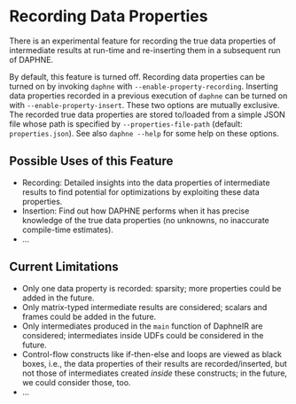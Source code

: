<!--
Copyright 2025 The DAPHNE Consortium

Licensed under the Apache License, Version 2.0 (the "License");
you may not use this file except in compliance with the License.
You may obtain a copy of the License at

    http://www.apache.org/licenses/LICENSE-2.0

Unless required by applicable law or agreed to in writing, software
distributed under the License is distributed on an "AS IS" BASIS,
WITHOUT WARRANTIES OR CONDITIONS OF ANY KIND, either express or implied.
See the License for the specific language governing permissions and
limitations under the License.
-->

# Recording Data Properties

There is an experimental feature for recording the true data properties of intermediate results at run-time and re-inserting them in a subsequent run of DAPHNE.

By default, this feature is turned off.
Recording data properties can be turned on by invoking `daphne` with `--enable-property-recording`.
Inserting data properties recorded in a previous execution of `daphne` can be turned on with `--enable-property-insert`.
These two options are mutually exclusive.
The recorded true data properties are stored to/loaded from a simple JSON file whose path is specified by `--properties-file-path` (default: `properties.json`).
See also `daphne --help` for some help on these options.

## Possible Uses of this Feature

- Recording: Detailed insights into the data properties of intermediate results to find potential for optimizations by exploiting these data properties.
- Insertion: Find out how DAPHNE performs when it has precise knowledge of the true data properties (no unknowns, no inaccurate compile-time estimates).
- ...

## Current Limitations

- Only one data property is recorded: sparsity; more properties could be added in the future.
- Only matrix-typed intermediate results are considered; scalars and frames could be added in the future.
- Only intermediates produced in the `main` function of DaphneIR are considered; intermediates inside UDFs could be considered in the future.
- Control-flow constructs like if-then-else and loops are viewed as black boxes, i.e., the data properties of their results are recorded/inserted, but not those of intermediates created *inside* these constructs; in the future, we could consider those, too.
- ...